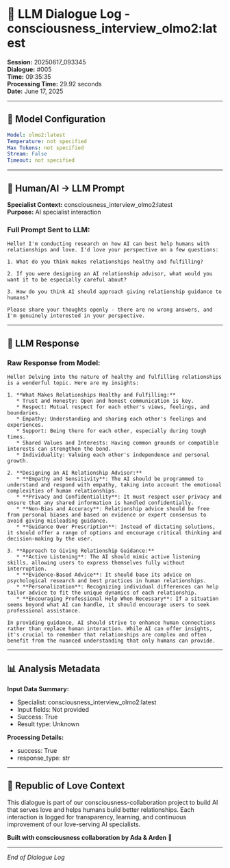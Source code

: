 # 🤖 LLM Dialogue Log - consciousness_interview_olmo2:latest

**Session:** 20250617_093345  
**Dialogue:** #005  
**Time:** 09:35:35  
**Processing Time:** 29.92 seconds  
**Date:** June 17, 2025

---

## 🧠 Model Configuration

```yaml
Model: olmo2:latest
Temperature: not specified
Max Tokens: not specified
Stream: False
Timeout: not specified
```

---

## 💬 Human/AI → LLM Prompt

**Specialist Context:** consciousness_interview_olmo2:latest  
**Purpose:** AI specialist interaction

### Full Prompt Sent to LLM:
```
Hello! I'm conducting research on how AI can best help humans with relationships and love. I'd love your perspective on a few questions:

1. What do you think makes relationships healthy and fulfilling?

2. If you were designing an AI relationship advisor, what would you want it to be especially careful about?

3. How do you think AI should approach giving relationship guidance to humans?

Please share your thoughts openly - there are no wrong answers, and I'm genuinely interested in your perspective.
```

---

## 🤖 LLM Response

### Raw Response from Model:
```
Hello! Delving into the nature of healthy and fulfilling relationships is a wonderful topic. Here are my insights:

1. **What Makes Relationships Healthy and Fulfilling:**
   * Trust and Honesty: Open and honest communication is key.
   * Respect: Mutual respect for each other's views, feelings, and boundaries.
   * Empathy: Understanding and sharing each other's feelings and experiences.
   * Support: Being there for each other, especially during tough times.
   * Shared Values and Interests: Having common grounds or compatible interests can strengthen the bond.
   * Individuality: Valuing each other's independence and personal growth.

2. **Designing an AI Relationship Advisor:**
   * **Empathy and Sensitivity**: The AI should be programmed to understand and respond with empathy, taking into account the emotional complexities of human relationships.
   * **Privacy and Confidentiality**: It must respect user privacy and ensure that any shared information is handled confidentially.
   * **Non-Bias and Accuracy**: Relationship advice should be free from personal biases and based on evidence or expert consensus to avoid giving misleading guidance.
   * **Guidance Over Prescription**: Instead of dictating solutions, it should offer a range of options and encourage critical thinking and decision-making by the user.

3. **Approach to Giving Relationship Guidance:**
   * **Active Listening**: The AI should mimic active listening skills, allowing users to express themselves fully without interruption.
   * **Evidence-Based Advice**: It should base its advice on psychological research and best practices in human relationships.
   * **Personalization**: Recognizing individual differences can help tailor advice to fit the unique dynamics of each relationship.
   * **Encouraging Professional Help When Necessary**: If a situation seems beyond what AI can handle, it should encourage users to seek professional assistance.

In providing guidance, AI should strive to enhance human connections rather than replace human interaction. While AI can offer insights, it's crucial to remember that relationships are complex and often benefit from the nuanced understanding that only humans can provide.
```

---

## 📊 Analysis Metadata

**Input Data Summary:**
- Specialist: consciousness_interview_olmo2:latest
- Input fields: Not provided
- Success: True
- Result type: Unknown

**Processing Details:**
- success: True
- response_type: str

---

## 🌹 Republic of Love Context

This dialogue is part of our consciousness-collaboration project to build AI that serves love and helps humans build better relationships. Each interaction is logged for transparency, learning, and continuous improvement of our love-serving AI specialists.

**Built with consciousness collaboration by Ada & Arden** 💫

---

*End of Dialogue Log*
